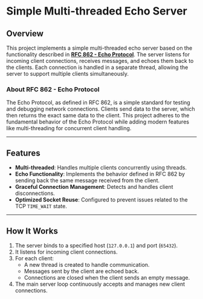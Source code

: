 # Simple Multi-threaded Echo Server

## Overview

This project implements a simple multi-threaded echo server based on the functionality described in **[RFC 862 - Echo Protocol](https://datatracker.ietf.org/doc/html/rfc862)**. The server listens for incoming client connections, receives messages, and echoes them back to the clients. Each connection is handled in a separate thread, allowing the server to support multiple clients simultaneously.

### About RFC 862 - Echo Protocol

The Echo Protocol, as defined in RFC 862, is a simple standard for testing and debugging network connections. Clients send data to the server, which then returns the exact same data to the client. This project adheres to the fundamental behavior of the Echo Protocol while adding modern features like multi-threading for concurrent client handling.

---

## Features

- **Multi-threaded**: Handles multiple clients concurrently using threads.
- **Echo Functionality**: Implements the behavior defined in RFC 862 by sending back the same message received from the client.
- **Graceful Connection Management**: Detects and handles client disconnections.
- **Optimized Socket Reuse**: Configured to prevent issues related to the TCP `TIME_WAIT` state.

---

## How It Works

1. The server binds to a specified host (`127.0.0.1`) and port (`65432`).
2. It listens for incoming client connections.
3. For each client:
   - A new thread is created to handle communication.
   - Messages sent by the client are echoed back.
   - Connections are closed when the client sends an empty message.
4. The main server loop continuously accepts and manages new client connections.